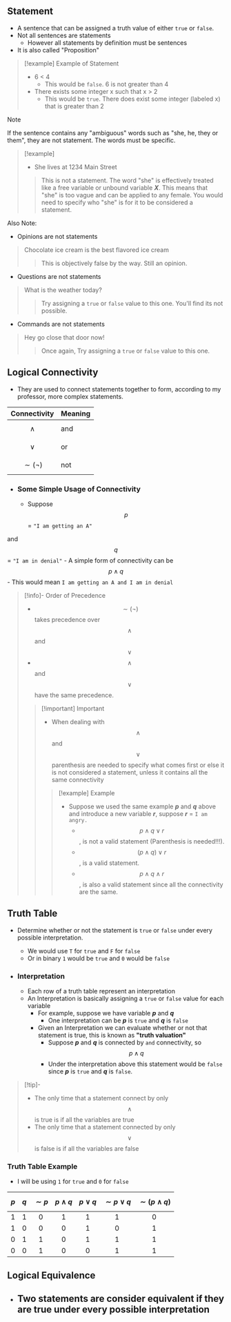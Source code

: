 
## Statement
- A sentence that can be assigned a truth value of either `true` or `false`.
- Not all sentences are statements 
	- However all statements by definition must be sentences
- It is also called "Proposition"
>[!example] Example of Statement
>- 6 < 4
>	- This would be `false`. 6 is not greater than 4
>- There exists some integer x such that x > 2
>	- This would be `true`. There does exist some integer (labeled x) that is greater than 2

>[!note]
>If the sentence contains any "ambiguous" words such as "she, he, they or them", they are not statement. The words must be specific. 
>>[!example]
>> - She lives at 1234 Main Street 
>> > This is not a statement. The word "she" is effectively treated like a free variable or unbound variable ***X***. This means that "she" is too vague and can be applied to any female. You would need to specify who "she" is for it to be considered a statement.
>
> Also Note: 
>- Opinions are not statements
>> Chocolate ice cream is the best flavored ice cream
>> >This is objectively false by the way. Still an opinion.
>- Questions are not statements
>>What is the weather today? 
>>>Try assigning a `true` or  `false` value to this one. You'll find its not possible.
>- Commands are not statements
>> Hey go close that door now!
>> >Once again, Try assigning a `true` or `false` value to this one. 


## Logical Connectivity 
- They are used to connect statements together to form, according to my professor, more complex statements.

| Connectivity    | Meaning |
| --------------- | ------- |
| $$\wedge$$      | and     |
| $$\vee$$        | or      |
| $$\sim (\neg)$$ | not     |
- ### Some Simple Usage of Connectivity
	- Suppose $$p$$
= `"I am getting an A"` 

and $$q$$
= `"I am in denial"`
		- A simple form of connectivity can be $$p \wedge q$$
			- This would mean `I am getting an A and I am in denial`

>[!info]- Order of Precedence 
> - $$\sim (\neg)$$ takes precedence over $$\wedge$$ and $$\vee$$
> - $$\wedge$$ and $$\vee$$ have the same precedence.
>>[!important] Important
>>- When dealing with $$\wedge$$ and $$\vee$$ parenthesis are needed to specify what comes first or else it is not considered a statement, unless it contains all the same connectivity
>>>[!example] Example
>>>- Suppose we used the same example ***p*** and ***q*** above and introduce a new variable ***r***, suppose ***r*** = `I am angry.` 
>>>		- $$p \wedge q \vee r$$, is not a valid statement (Parenthesis is needed!!!). 
>>>		- $$(p \wedge q) \vee r$$, is a valid statement. 
>>>		- $$p \wedge q \wedge r$$, is also a valid statement since all the connectivity are the same.

## Truth Table 
- Determine whether or not the statement is `true` or `false` under every possible interpretation. 
	- We would use `T` for `true` and `F` for `false`
	- Or in binary `1` would be `true` and `0` would be `false`
	
- ### Interpretation
	- Each row of a truth table represent an interpretation
	- An Interpretation is basically assigning a `true` or `false` value for each variable
		- For example, suppose we have variable ***p*** and ***q***
			- One interpretation can be ***p*** is `true` and ***q*** is `false`
		- Given an Interpretation we can evaluate whether or not that statement is true, this is known as **"truth valuation"**
			- Suppose ***p*** and ***q*** is connected by `and` connectivity, so $$p \wedge q$$
			- Under the interpretation above this statement would be `false` since ***p*** is `true` and ***q*** is `false`. 
>[!tip]-
>- The only time that a statement connect by only $$\wedge$$ is true is if all the variables are true
>- The only time that a statement connected by only $$\vee$$ is false is if all the variables are false

### Truth Table Example
- I will be using `1` for `true` and `0` for `false`

| $$p$$ | $$q$$ | $$\sim p$$ | $$p \wedge q$$ | $$p \vee q$$ | $$\sim p \vee q$$ | $$\sim(p \wedge q)$$ |
| :---: | :---: | :--------: | :------------: | :----------: | :---------------: | :------------------: |
|   1   |   1   |     0      |       1        |      1       |         1         |          0           |
|   1   |   0   |     0      |       0        |      1       |         0         |          1           |
|   0   |   1   |     1      |       0        |      1       |         1         |          1           |
|   0   |   0   |     1      |       0        |      0       |         1         |          1           |

## Logical Equivalence
- Two statements are consider equivalent if they are true under every possible interpretation
	- 

